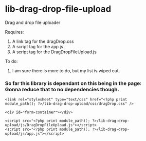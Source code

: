 # lib-drag-drop-file-upload
Drag and drop file uploader

Requires:
1.  A link tag for the dragDrop.css
2.  A script tag for the app.js
3.	A script tag for the DragDropFileUpload.js


To do:
1. I am sure there is more to do, but my list is wiped out.
    
### So far this library is dependant on this being in the page:  Gonna reduce that to no dependencies though.

```
<link rel="stylesheet" type="text/css" href="<?php print module_path(); ?>/lib-drag-drop-upload/css/dragDrop.css" />

<div id="form-container"></div>

<script src="<?php print module_path(); ?>/lib-drag-drop-upload/js/DragDropFileUpload.js"></script>
<script src="<?php print module_path(); ?>/lib-drag-drop-upload/js/app.js"></script>

```


